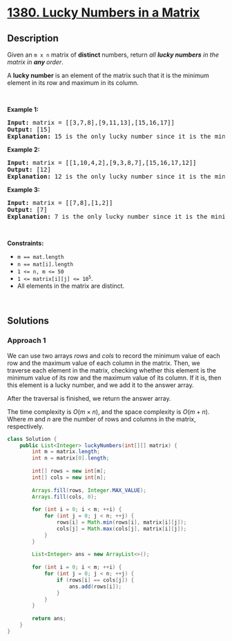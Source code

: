 # [1380. Lucky Numbers in a Matrix](https://leetcode.com/problems/lucky-numbers-in-a-matrix)

## Description

<p>Given an <code>m x n</code> matrix of <strong>distinct </strong>numbers, return <em>all <strong>lucky numbers</strong> in the matrix in <strong>any </strong>order</em>.</p>

<p>A <strong>lucky number</strong> is an element of the matrix such that it is the minimum element in its row and maximum in its column.</p>
<p>&nbsp;</p>

<p><strong class="example">Example 1:</strong></p>
<pre>
<strong>Input:</strong> matrix = [[3,7,8],[9,11,13],[15,16,17]]
<strong>Output:</strong> [15]
<strong>Explanation:</strong> 15 is the only lucky number since it is the minimum in its row and the maximum in its column.
</pre>

<p><strong class="example">Example 2:</strong></p>
<pre>
<strong>Input:</strong> matrix = [[1,10,4,2],[9,3,8,7],[15,16,17,12]]
<strong>Output:</strong> [12]
<strong>Explanation:</strong> 12 is the only lucky number since it is the minimum in its row and the maximum in its column.
</pre>

<p><strong class="example">Example 3:</strong></p>
<pre>
<strong>Input:</strong> matrix = [[7,8],[1,2]]
<strong>Output:</strong> [7]
<strong>Explanation:</strong> 7 is the only lucky number since it is the minimum in its row and the maximum in its column.
</pre>
<p>&nbsp;</p>

<p><strong>Constraints:</strong></p>
<ul>
    <li><code>m == mat.length</code></li>
    <li><code>n == mat[i].length</code></li>
    <li><code>1 &lt;= n, m &lt;= 50</code></li>
    <li><code>1 &lt;= matrix[i][j] &lt;= 10<sup>5</sup></code>.</li>
    <li>All elements in the matrix are distinct.</li>
</ul>
<p>&nbsp;</p>

## Solutions

### **Approach 1**

We can use two arrays $rows$ and $cols$ to record the minimum value of each row and the maximum value of each column in the matrix. Then, we traverse each element in the matrix, checking whether this element is the minimum value of its row and the maximum value of its column. If it is, then this element is a lucky number, and we add it to the answer array.

After the traversal is finished, we return the answer array.

The time complexity is $O(m \times n)$, and the space complexity is $O(m + n)$. Where $m$ and $n$ are the number of rows and columns in the matrix, respectively.

```java
class Solution {
    public List<Integer> luckyNumbers(int[][] matrix) {
        int m = matrix.length;
        int n = matrix[0].length;
        
        int[] rows = new int[m];
        int[] cols = new int[n];
        
        Arrays.fill(rows, Integer.MAX_VALUE);
        Arrays.fill(cols, 0);
        
        for (int i = 0; i < m; ++i) {
            for (int j = 0; j < n; ++j) {
                rows[i] = Math.min(rows[i], matrix[i][j]);
                cols[j] = Math.max(cols[j], matrix[i][j]);
            }
        }
        
        List<Integer> ans = new ArrayList<>();
        
        for (int i = 0; i < m; ++i) {
            for (int j = 0; j < n; ++j) {
                if (rows[i] == cols[j]) {
                    ans.add(rows[i]);
                }
            }
        }
        
        return ans;
    }
}
```

<!-- tabs:end -->